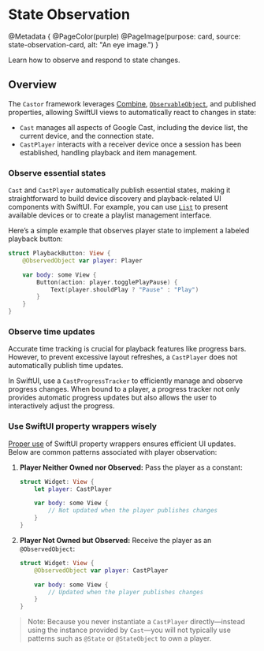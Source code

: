 # State Observation

@Metadata {
    @PageColor(purple)
    @PageImage(purpose: card, source: state-observation-card, alt: "An eye image.")
}

Learn how to observe and respond to state changes.

## Overview

The ``Castor`` framework leverages [Combine](https://developer.apple.com/documentation/combine), [`ObservableObject`](https://developer.apple.com/documentation/combine/observableobject), and published properties, allowing SwiftUI views to automatically react to changes in state:

- ``Cast`` manages all aspects of Google Cast, including the device list, the current device, and the connection state.
- ``CastPlayer`` interacts with a receiver device once a session has been established, handling playback and item management.

### Observe essential states

``Cast`` and ``CastPlayer`` automatically publish essential states, making it straightforward to build device discovery and playback-related UI components with SwiftUI. For example, you can use [`List`](https://developer.apple.com/documentation/swiftui/list) to present available devices or to create a playlist management interface.

Here’s a simple example that observes player state to implement a labeled playback button:

```swift
struct PlaybackButton: View {
    @ObservedObject var player: Player

    var body: some View {
        Button(action: player.togglePlayPause) {
            Text(player.shouldPlay ? "Pause" : "Play")
        }
    }
}
```

### Observe time updates

Accurate time tracking is crucial for playback features like progress bars. However, to prevent excessive layout refreshes, a ``CastPlayer`` does not automatically publish time updates.

In SwiftUI, use a ``CastProgressTracker`` to efficiently manage and observe progress changes. When bound to a player, a progress tracker not only provides automatic progress updates but also allows the user to interactively adjust the progress.

### Use SwiftUI property wrappers wisely

 [Proper use](https://developer.apple.com/documentation/swiftui/model-data) of SwiftUI property wrappers ensures efficient UI updates. Below are common patterns associated with player observation:

1. **Player Neither Owned nor Observed:** Pass the player as a constant:

    ```swift
    struct Widget: View {
        let player: CastPlayer

        var body: some View {
            // Not updated when the player publishes changes
        }
    }
    ```

2. **Player Not Owned but Observed:** Receive the player as an `@ObservedObject`:

    ```swift
    struct Widget: View {
        @ObservedObject var player: CastPlayer

        var body: some View {
            // Updated when the player publishes changes
        }
    }
    ```

> Note: Because you never instantiate a ``CastPlayer`` directly—instead using the instance provided by ``Cast``—you will not typically use patterns such as `@State` or `@StateObject` to own a player.
